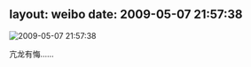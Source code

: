 layout: weibo
date: 2009-05-07 21:57:38
---
<meta name="referrer" content="no-referrer" />

<img src="/images/renren.ico" style="float: left;"/>2009-05-07 21:57:38

亢龙有悔……


